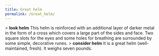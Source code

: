 ```yaml
---
title: Great helm
permalink: /Great_helm/
---
```


\> **look helm**
This helm is reinforced with an additional layer of darker metal in the
form of
a cross which covers a large part of the sides and face. Two square
slots for
the eyes and some holes for breathing are surrounded by some simple,
decorative
runes.
\> **consider helm**
It is a great helm (well-maintained, fresh).
It weighs seven pounds.